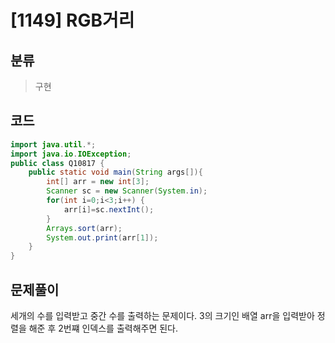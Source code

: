 # [1149] RGB거리

## 분류
> 구현

## 코드
```java
import java.util.*;
import java.io.IOException;
public class Q10817 {
	public static void main(String args[]){
		int[] arr = new int[3];
		Scanner sc = new Scanner(System.in);
		for(int i=0;i<3;i++) {
			arr[i]=sc.nextInt();
		}
		Arrays.sort(arr);
		System.out.print(arr[1]);
	}
}

```

## 문제풀이

세개의 수를 입력받고 중간 수를 출력하는 문제이다. 3의 크기인 배열 arr을 입력받아 정렬을 해준 후 2번쨰 인덱스를 출력해주면 된다.